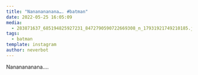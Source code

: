 ```yaml
---
title: "Nananananana…. #batman"
date: 2022-05-25 16:05:09
media: 
  - 283871637_685194825927231_8472790590722669308_n_17931921749210185.jpg
tags: 
  - batman
template: instagram
author: neverbot
---
```


Nananananana…. 
